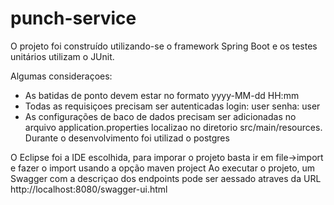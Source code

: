 # punch-service
O projeto foi construído utilizando-se o framework Spring Boot e os testes unitários utilizam o JUnit. 

Algumas consideraçoes:
- As batidas de ponto devem estar no formato yyyy-MM-dd HH:mm
- Todas as requisiçoes precisam ser autenticadas
  login: user
  senha: user
- As configurações de baco de dados precisam ser adicionadas no arquivo application.properties localizao no diretorio src/main/resources. Durante o desenvolvimento foi utilizad o postgres


O Eclipse foi a IDE escolhida, para imporar o projeto basta ir em file->import e fazer o import usando a opção maven project
Ao executar o projeto, um Swagger com a descriçao dos endpoints pode ser aessado atraves da URL http://localhost:8080/swagger-ui.html

